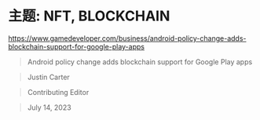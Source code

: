 # 主题: NFT, BLOCKCHAIN

https://www.gamedeveloper.com/business/android-policy-change-adds-blockchain-support-for-google-play-apps

> Android policy change adds blockchain support for Google Play apps

> Justin Carter

> Contributing Editor

> July 14, 2023
